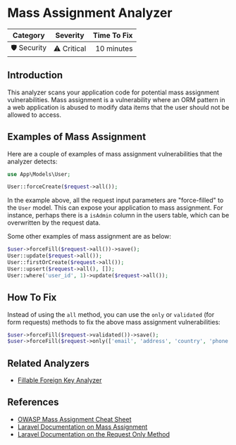 # Mass Assignment Analyzer

| Category       | Severity   | Time To Fix  |
| -------------  |:----------:| ------------:|
| 🛡️ Security    | ⚠️ Critical | 10 minutes   |

## Introduction

This analyzer scans your application code for potential mass assignment vulnerabilities. Mass assignment is a vulnerability where an ORM pattern in a web application is abused to modify data items that the user should not be allowed to access.

## Examples of Mass Assignment

Here are a couple of examples of mass assignment vulnerabilities that the analyzer detects:

```php
use App\Models\User;

User::forceCreate($request->all());
```

In the example above, all the request input parameters are "force-filled" to the `User` model. This can expose your application to mass assignment. For instance, perhaps there is a `isAdmin` column in the users table, which can be overwritten by the request data.

Some other examples of mass assignment are as below:

```php
$user->forceFill($request->all())->save();
User::update($request->all());
User::firstOrCreate($request->all());
User::upsert($request->all(), []);
User::where('user_id', 1)->update($request->all());
```

## How To Fix

Instead of using the `all` method, you can use the `only` or `validated` (for form requests) methods to fix the above mass assignment vulnerabilities:

```php
$user->forceFill($request->validated())->save();
$user->forceFill($request->only(['email', 'address', 'country', 'phone']))->save();
```

## Related Analyzers

- [Fillable Foreign Key Analyzer](fillable-foreign-key-analyzer.html)

## References

- [OWASP Mass Assignment Cheat Sheet](https://cheatsheetseries.owasp.org/cheatsheets/Mass_Assignment_Cheat_Sheet.html)
- [Laravel Documentation on Mass Assignment](https://laravel.com/docs/eloquent#mass-assignment)
- [Laravel Documentation on the Request Only Method](https://laravel.com/docs/requests#retrieving-a-portion-of-the-input-data)
